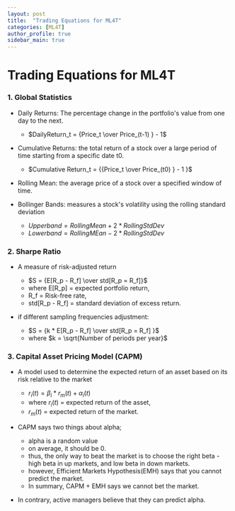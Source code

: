 ```yaml
---
layout: post
title:  "Trading Equations for ML4T"
categories: [ML4T]
author_profile: true
sidebar_main: true
---
```


# Trading Equations for ML4T


### 1. Global Statistics   


* Daily Returns: The percentage change in the portfolio's value from one day to the next.
  * $DailyReturn_t = {Price_t \over Price_(t-1) } - 1$


* Cumulative Returns: the total return of a stock over a large period of time starting from a specific date t0.
  * $Cumulative Return_t = {{Price_t \over Price_(t0) } - 1 }$


* Rolling Mean: the average price of a stock over a specified window of time.   


* Bollinger Bands: measures a stock's volatility using the rolling standard deviation
  * $Upper band = {Rolling Mean + 2 * Rolling Std Dev }$
  * $Lower band = {Rolling MEan - 2 * Rolling Std Dev }$   


### 2. Sharpe Ratio   


* A measure of risk-adjusted return
  * $S = {E[R_p - R_f] \over std[R_p = R_f]}$
  * where E[R_p] = expected portfolio return,
  * R_f = Risk-free rate,
  * std[R_p - R_f] = standard deviation of excess return.   


* if different sampling frequencies adjustment:
  * $S = {k * E[R_p - R_f] \over std[R_p = R_f] }$
  * where $k = \sqrt{Number of periods per year}$   


### 3. Capital Asset Pricing Model (CAPM)     


* A model used to determine the expected return of an asset based on its risk relative to the market
  * $r_i(t) = {\beta_i * r_m(t) + \alpha_i(t)}$
  * where $r_i(t)$ = expected return of the asset,
  * $r_m(t)$ = expected return of the market.
 
* CAPM says two things about alpha;
  * alpha is a random value
  * on average, it should be 0.
  * thus, the only way to beat the market is to choose the right beta - high beta in up markets, and low beta in down markets.
  * however, Efficient Markets Hypothesis(EMH) says that you cannot predict the market.
  * In summary, CAPM + EMH says we cannot bet the market.
    
* In contrary, active managers believe that they can predict alpha.

